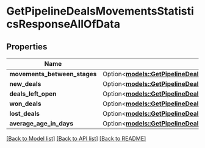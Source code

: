 # GetPipelineDealsMovementsStatisticsResponseAllOfData

## Properties

Name | Type | Description | Notes
------------ | ------------- | ------------- | -------------
**movements_between_stages** | Option<[**models::GetPipelineDealsMovementsStatisticsResponseAllOfDataMovementsBetweenStages**](GetPipelineDealsMovementsStatisticsResponse_allOf_data_movements_between_stages.md)> |  | [optional]
**new_deals** | Option<[**models::GetPipelineDealsMovementsStatisticsResponseAllOfDataNewDeals**](GetPipelineDealsMovementsStatisticsResponse_allOf_data_new_deals.md)> |  | [optional]
**deals_left_open** | Option<[**models::GetPipelineDealsMovementsStatisticsResponseAllOfDataNewDeals**](GetPipelineDealsMovementsStatisticsResponse_allOf_data_new_deals.md)> |  | [optional]
**won_deals** | Option<[**models::GetPipelineDealsMovementsStatisticsResponseAllOfDataNewDeals**](GetPipelineDealsMovementsStatisticsResponse_allOf_data_new_deals.md)> |  | [optional]
**lost_deals** | Option<[**models::GetPipelineDealsMovementsStatisticsResponseAllOfDataNewDeals**](GetPipelineDealsMovementsStatisticsResponse_allOf_data_new_deals.md)> |  | [optional]
**average_age_in_days** | Option<[**models::GetPipelineDealsMovementsStatisticsResponseAllOfDataAverageAgeInDays**](GetPipelineDealsMovementsStatisticsResponse_allOf_data_average_age_in_days.md)> |  | [optional]

[[Back to Model list]](../README.md#documentation-for-models) [[Back to API list]](../README.md#documentation-for-api-endpoints) [[Back to README]](../README.md)


